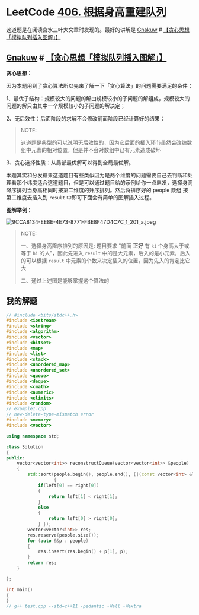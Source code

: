 # LeetCode [406. 根据身高重建队列](https://leetcode.cn/problems/queue-reconstruction-by-height/)



这道题是在阅读宫水三叶大文章时发现的。最好的讲解是 [Gnakuw](https://leetcode.cn/u/nehzil/) # [【贪心思想「模拟队列插入图解」】](https://leetcode.cn/problems/queue-reconstruction-by-height/solution/by-nehzil-1z3g/)

## [Gnakuw](https://leetcode.cn/u/nehzil/) # [【贪心思想「模拟队列插入图解」】](https://leetcode.cn/problems/queue-reconstruction-by-height/solution/by-nehzil-1z3g/)

**贪心思想：**

因为本题用到了贪心算法所以先来了解一下「贪心算法」的问题需要满足的条件：

1、最优子结构：规模较大的问题的解由规模较小的子问题的解组成，规模较大的问题的解只由其中一个规模较小的子问题的解决定；

2、无后效性：后面阶段的求解不会修改前面阶段已经计算好的结果；

> NOTE: 
>
> 这道题是典型的可以说明无后效性的，因为它后面的插入环节虽然会改编数组中元素的相对位置，但是并不会对数组中已有元素造成破坏

3、贪心选择性质：从局部最优解可以得到全局最优解。

本题其实和分发糖果这道题目有些类似因为是两个维度的问题需要自己去判断和处理看那个纬度适合这道题目，但是可以通过题目给的示例给你一点启发，选择身高降序排列当身高相同时按第二维度的升序排列。然后将排序好的 people 数组 按第二维度去插入到 `result` 中即可下面会有简单的图解插入过程。

**图解举例：**



![9CCA8134-EE8E-4E73-8771-FBE8F47D4C7C_1_201_a.jpeg](https://pic.leetcode.cn/1654443948-FwKdxL-9CCA8134-EE8E-4E73-8771-FBE8F47D4C7C_1_201_a.jpeg)

> NOTE:
>
> 一、选择身高降序排列的原因是: 题目要求 "前面 **正好** 有 `ki` 个身高大于或等于 `hi` 的人"，因此先进入 `result` 中的是大元素，后入的是小元素，后入的可以根据 `result` 中元素的个数来决定插入的位置，因为先入的肯定比它大
>
> 二、通过上述图是能够掌握这个算法的



## 我的解题


```C++
// #include <bits/stdc++.h>
#include <iostream>
#include <string>
#include <algorithm>
#include <vector>
#include <bitset>
#include <map>
#include <list>
#include <stack>
#include <unordered_map>
#include <unordered_set>
#include <queue>
#include <deque>
#include <cmath>
#include <numeric>
#include <climits>
#include <random>
// example1.cpp
// new-delete-type-mismatch error
#include <memory>
#include <vector>

using namespace std;

class Solution
{
public:
    vector<vector<int>> reconstructQueue(vector<vector<int>> &people)
    {
        std::sort(people.begin(), people.end(), [](const vector<int> &left, const vector<int> &right) -> bool
                  {
            if(left[0] == right[0])
            {
                return left[1] < right[1];
            }
            else
            {
                return left[0] > right[0];
            } });
        vector<vector<int>> res;
        res.reserve(people.size());
        for (auto &&p : people)
        {
            res.insert(res.begin() + p[1], p);
        }
        return res;
    }

};

int main()
{
}
// g++ test.cpp --std=c++11 -pedantic -Wall -Wextra

```

